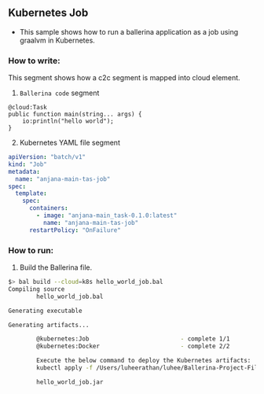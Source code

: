 ## Kubernetes Job

- This sample shows how to run a ballerina application as a job using graalvm in Kubernetes. 

### How to write:
This segment shows how a c2c segment is mapped into cloud element. 

1. `Ballerina code` segment
```bal
@cloud:Task
public function main(string... args) {
    io:println("hello world");
}

```
2. Kubernetes YAML file segment
```yaml
apiVersion: "batch/v1"
kind: "Job"
metadata:
  name: "anjana-main-tas-job"
spec:
  template:
    spec:
      containers:
        - image: "anjana-main_task-0.1.0:latest"
          name: "anjana-main-tas-job"
      restartPolicy: "OnFailure"

```


### How to run:

1. Build the Ballerina file.
```bash
$> bal build --cloud=k8s hello_world_job.bal
Compiling source
        hello_world_job.bal

Generating executable

Generating artifacts...

        @kubernetes:Job                          - complete 1/1
        @kubernetes:Docker                       - complete 2/2 

        Execute the below command to deploy the Kubernetes artifacts: 
        kubectl apply -f /Users/luheerathan/luhee/Ballerina-Project-Files/Test/c2c-test/examples/kubernetes-job/kubernetes

        hello_world_job.jar
```
